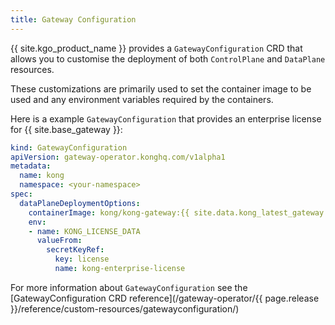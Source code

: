 ```yaml
---
title: Gateway Configuration
---
```


{{ site.kgo_product_name }} provides a `GatewayConfiguration` CRD that allows you to customise the deployment of both `ControlPlane` and `DataPlane` resources.

These customizations are primarily used to set the container image to be used and any environment variables required by the containers.

Here is a example `GatewayConfiguration` that provides an enterprise license for {{ site.base_gateway }}:

```yaml
kind: GatewayConfiguration
apiVersion: gateway-operator.konghq.com/v1alpha1
metadata:
  name: kong
  namespace: <your-namespace>
spec:
  dataPlaneDeploymentOptions:
    containerImage: kong/kong-gateway:{{ site.data.kong_latest_gateway.ee-version }}
    env:
    - name: KONG_LICENSE_DATA
      valueFrom:
        secretKeyRef:
          key: license
          name: kong-enterprise-license
```

For more information about `GatewayConfiguration` see the [GatewayConfiguration CRD reference](/gateway-operator/{{ page.release }}/reference/custom-resources/gatewayconfiguration/)
